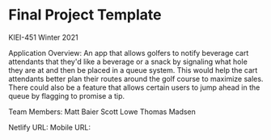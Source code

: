 # Final Project Template

KIEI-451 Winter 2021

Application Overview: 
An app that allows golfers to notify beverage cart attendants that they'd like a beverage or a snack by signaling what hole they are at and then be placed in a queue system. This would help the cart attendants better plan their routes around the golf course to maximize sales. There could also be a feature that allows certain users to jump ahead in the queue by flagging to promise a tip.

Team Members:
Matt Baier
Scott Lowe
Thomas Madsen

Netlify URL:
Mobile URL: 